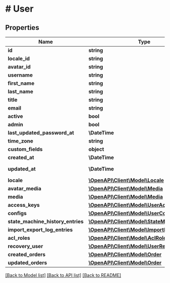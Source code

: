 # # User

## Properties

Name | Type | Description | Notes
------------ | ------------- | ------------- | -------------
**id** | **string** |  | [optional]
**locale_id** | **string** |  |
**avatar_id** | **string** |  | [optional]
**username** | **string** |  |
**first_name** | **string** |  |
**last_name** | **string** |  |
**title** | **string** |  | [optional]
**email** | **string** |  |
**active** | **bool** |  | [optional]
**admin** | **bool** |  | [optional]
**last_updated_password_at** | **\DateTime** |  | [optional]
**time_zone** | **string** |  |
**custom_fields** | **object** |  | [optional]
**created_at** | **\DateTime** |  | [readonly]
**updated_at** | **\DateTime** |  | [optional] [readonly]
**locale** | [**\OpenAPI\Client\Model\Locale**](Locale.md) |  | [optional]
**avatar_media** | [**\OpenAPI\Client\Model\Media**](Media.md) |  | [optional]
**media** | [**\OpenAPI\Client\Model\Media**](Media.md) |  | [optional]
**access_keys** | [**\OpenAPI\Client\Model\UserAccessKey**](UserAccessKey.md) |  | [optional]
**configs** | [**\OpenAPI\Client\Model\UserConfig**](UserConfig.md) |  | [optional]
**state_machine_history_entries** | [**\OpenAPI\Client\Model\StateMachineHistory**](StateMachineHistory.md) |  | [optional]
**import_export_log_entries** | [**\OpenAPI\Client\Model\ImportExportLog**](ImportExportLog.md) |  | [optional]
**acl_roles** | [**\OpenAPI\Client\Model\AclRole**](AclRole.md) |  | [optional]
**recovery_user** | [**\OpenAPI\Client\Model\UserRecovery**](UserRecovery.md) |  | [optional]
**created_orders** | [**\OpenAPI\Client\Model\Order**](Order.md) |  | [optional]
**updated_orders** | [**\OpenAPI\Client\Model\Order**](Order.md) |  | [optional]

[[Back to Model list]](../../README.md#models) [[Back to API list]](../../README.md#endpoints) [[Back to README]](../../README.md)
